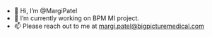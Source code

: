 - 👋 Hi, I’m @MargiPatel
- 🌱 I’m currently working on BPM MI project.
- 📫 Please reach out to me at margi.patel@bigpicturemedical.com

<!---
MargiPatelBPM/MargiPatelBPM is a ✨ special ✨ repository because its `README.md` (this file) appears on your GitHub profile.
You can click the Preview link to take a look at your changes.
--->
